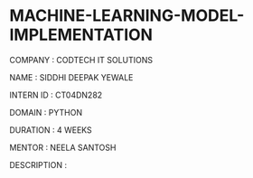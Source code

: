 # MACHINE-LEARNING-MODEL-IMPLEMENTATION

COMPANY : CODTECH IT SOLUTIONS

NAME : SIDDHI DEEPAK YEWALE

INTERN ID : CT04DN282

DOMAIN : PYTHON

DURATION : 4 WEEKS

MENTOR : NEELA SANTOSH

DESCRIPTION :

